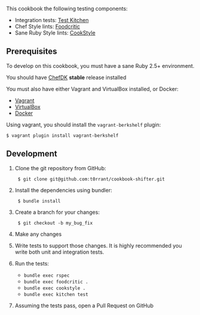 This cookbook the following testing components:

- Integration tests: [Test Kitchen](https://github.com/opscode/test-kitchen)
- Chef Style lints: [Foodcritic](http://www.foodcritic.io/)
- Sane Ruby Style lints: [CookStyle](https://github.com/chef/cookstyle)

Prerequisites
-------------
To develop on this cookbook, you must have a sane Ruby 2.5+ environment.

You should have [ChefDK](https://downloads.chef.io/chefdk) **stable** release installed

You must also have either Vagrant and VirtualBox installed, or Docker:

- [Vagrant](https://vagrantup.com)
- [VirtualBox](https://virtualbox.org)
- [Docker](https://www.docker.com/)

Using vagrant, you should install the `vagrant-berkshelf` plugin:

    $ vagrant plugin install vagrant-berkshelf

Development
-----------
1. Clone the git repository from GitHub:

        $ git clone git@github.com:t0rrant/cookbook-shifter.git

2. Install the dependencies using bundler:

        $ bundle install

3. Create a branch for your changes:

        $ git checkout -b my_bug_fix

4. Make any changes
5. Write tests to support those changes. It is highly recommended you write both unit and integration tests.
6. Run the tests:
    - `bundle exec rspec`
    - `bundle exec foodcritic .`
    - `bundle exec cookstyle .`
    - `bundle exec kitchen test`

7. Assuming the tests pass, open a Pull Request on GitHub
